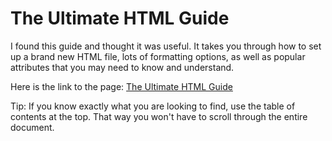 # The Ultimate HTML Guide

I found this guide and thought it was useful. It takes you through how to set up a brand new HTML file, lots of formatting options,
as well as popular attributes that you may need to know and understand. 

Here is the link to the page: [The Ultimate HTML Guide](https://blog.hubspot.com/website/html)

Tip: If you know exactly what you are looking to find, use the table of contents at the top. That way you won't have to scroll through
the entire document.
